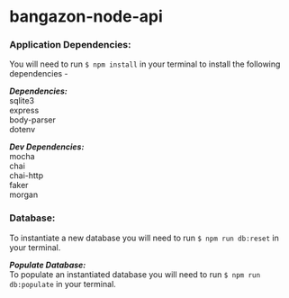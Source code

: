 # bangazon-node-api

### Application Dependencies:
You will need to run `$ npm install` in your terminal to install the following dependencies -

**_Dependencies:_**  
  sqlite3  
  express  
  body-parser  
  dotenv  

**_Dev Dependencies:_**  
  mocha  
  chai  
  chai-http  
  faker  
  morgan  

### Database:
  To instantiate a new database you will need to run `$ npm run db:reset` in your terminal.

***_Populate Database:_***  
  To populate an instantiated database you will need to run `$ npm run db:populate` in your terminal.